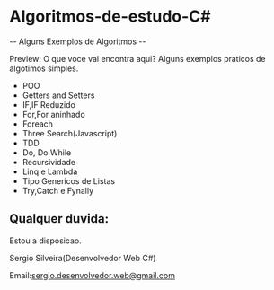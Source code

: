 # Algoritmos-de-estudo-C#
 
 -- Alguns Exemplos de Algoritmos --
 
  Preview:
  O que voce vai encontra aqui?
  Alguns exemplos praticos de algotimos simples.
  
  - POO
  - Getters and Setters
  - IF,IF Reduzido 
  - For,For aninhado
  - Foreach
  - Three Search(Javascript)
  - TDD
  - Do, Do While
  - Recursividade 
  - Linq e Lambda
  - Tipo Genericos de Listas
  - Try,Catch e Fynally
  
  
  Qualquer duvida:  
  ---------------------------------------------------------------------
  Estou a disposicao.
 
  Sergio Silveira(Desenvolvedor Web C#)
  
  
  Email:sergio.desenvolvedor.web@gmail.com
  
  
  
